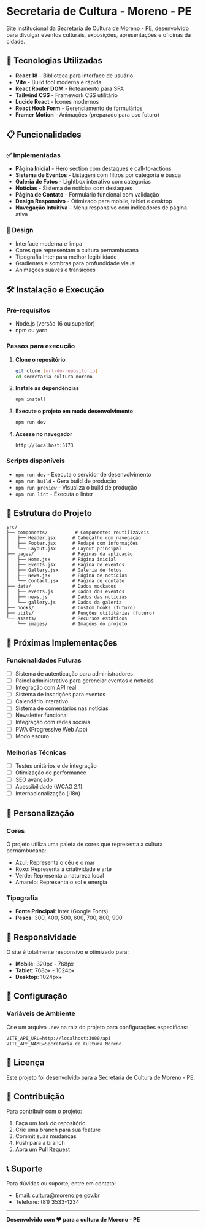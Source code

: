# Secretaria de Cultura - Moreno - PE

Site institucional da Secretaria de Cultura de Moreno - PE, desenvolvido para divulgar eventos culturais, exposições, apresentações e oficinas da cidade.

## 🚀 Tecnologias Utilizadas

- **React 18** - Biblioteca para interface de usuário
- **Vite** - Build tool moderna e rápida
- **React Router DOM** - Roteamento para SPA
- **Tailwind CSS** - Framework CSS utilitário
- **Lucide React** - Ícones modernos
- **React Hook Form** - Gerenciamento de formulários
- **Framer Motion** - Animações (preparado para uso futuro)

## 📋 Funcionalidades

### ✅ Implementadas
- **Página Inicial** - Hero section com destaques e call-to-actions
- **Sistema de Eventos** - Listagem com filtros por categoria e busca
- **Galeria de Fotos** - Lightbox interativo com categorias
- **Notícias** - Sistema de notícias com destaques
- **Página de Contato** - Formulário funcional com validação
- **Design Responsivo** - Otimizado para mobile, tablet e desktop
- **Navegação Intuitiva** - Menu responsivo com indicadores de página ativa

### 🎨 Design
- Interface moderna e limpa
- Cores que representam a cultura pernambucana
- Tipografia Inter para melhor legibilidade
- Gradientes e sombras para profundidade visual
- Animações suaves e transições

## 🛠️ Instalação e Execução

### Pré-requisitos
- Node.js (versão 16 ou superior)
- npm ou yarn

### Passos para execução

1. **Clone o repositório**
   ```bash
   git clone [url-do-repositorio]
   cd secretaria-cultura-moreno
   ```

2. **Instale as dependências**
   ```bash
   npm install
   ```

3. **Execute o projeto em modo desenvolvimento**
   ```bash
   npm run dev
   ```

4. **Acesse no navegador**
   ```
   http://localhost:5173
   ```

### Scripts disponíveis

- `npm run dev` - Executa o servidor de desenvolvimento
- `npm run build` - Gera build de produção
- `npm run preview` - Visualiza o build de produção
- `npm run lint` - Executa o linter

## 📁 Estrutura do Projeto

```
src/
├── components/          # Componentes reutilizáveis
│   ├── Header.jsx      # Cabeçalho com navegação
│   ├── Footer.jsx      # Rodapé com informações
│   └── Layout.jsx      # Layout principal
├── pages/              # Páginas da aplicação
│   ├── Home.jsx        # Página inicial
│   ├── Events.jsx      # Página de eventos
│   ├── Gallery.jsx     # Galeria de fotos
│   ├── News.jsx        # Página de notícias
│   └── Contact.jsx     # Página de contato
├── data/               # Dados mockados
│   ├── events.js       # Dados dos eventos
│   ├── news.js         # Dados das notícias
│   └── gallery.js      # Dados da galeria
├── hooks/              # Custom hooks (futuro)
├── utils/              # Funções utilitárias (futuro)
└── assets/             # Recursos estáticos
    └── images/         # Imagens do projeto
```

## 🎯 Próximas Implementações

### Funcionalidades Futuras
- [ ] Sistema de autenticação para administradores
- [ ] Painel administrativo para gerenciar eventos e notícias
- [ ] Integração com API real
- [ ] Sistema de inscrições para eventos
- [ ] Calendário interativo
- [ ] Sistema de comentários nas notícias
- [ ] Newsletter funcional
- [ ] Integração com redes sociais
- [ ] PWA (Progressive Web App)
- [ ] Modo escuro

### Melhorias Técnicas
- [ ] Testes unitários e de integração
- [ ] Otimização de performance
- [ ] SEO avançado
- [ ] Acessibilidade (WCAG 2.1)
- [ ] Internacionalização (i18n)

## 🎨 Personalização

### Cores
O projeto utiliza uma paleta de cores que representa a cultura pernambucana:
- Azul: Representa o céu e o mar
- Roxo: Representa a criatividade e arte
- Verde: Representa a natureza local
- Amarelo: Representa o sol e energia

### Tipografia
- **Fonte Principal**: Inter (Google Fonts)
- **Pesos**: 300, 400, 500, 600, 700, 800, 900

## 📱 Responsividade

O site é totalmente responsivo e otimizado para:
- **Mobile**: 320px - 768px
- **Tablet**: 768px - 1024px
- **Desktop**: 1024px+

## 🔧 Configuração

### Variáveis de Ambiente
Crie um arquivo `.env` na raiz do projeto para configurações específicas:

```env
VITE_API_URL=http://localhost:3000/api
VITE_APP_NAME=Secretaria de Cultura Moreno
```

## 📄 Licença

Este projeto foi desenvolvido para a Secretaria de Cultura de Moreno - PE.

## 👥 Contribuição

Para contribuir com o projeto:
1. Faça um fork do repositório
2. Crie uma branch para sua feature
3. Commit suas mudanças
4. Push para a branch
5. Abra um Pull Request

## 📞 Suporte

Para dúvidas ou suporte, entre em contato:
- Email: cultura@moreno.pe.gov.br
- Telefone: (81) 3533-1234

---

**Desenvolvido com ❤️ para a cultura de Moreno - PE**